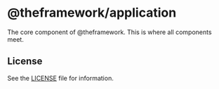 # @theframework/application

The core component of @theframework. This is where all components meet.

## License

See the [LICENSE](LICENSE) file for information.
